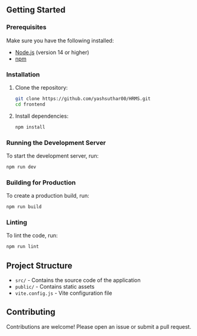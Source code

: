 ## Getting Started

### Prerequisites

Make sure you have the following installed:

- [Node.js](https://nodejs.org/) (version 14 or higher)
- [npm](https://www.npmjs.com/)

### Installation

1. Clone the repository:
    ```sh
    git clone https://github.com/yashsuthar00/HRMS.git
    cd frontend
    ```

2. Install dependencies:
    ```sh
    npm install
    ```

### Running the Development Server

To start the development server, run:
```sh
npm run dev
```

### Building for Production

To create a production build, run:
```sh
npm run build
```

### Linting

To lint the code, run:
```sh
npm run lint
```

## Project Structure

- `src/` - Contains the source code of the application
- `public/` - Contains static assets
- `vite.config.js` - Vite configuration file

## Contributing

Contributions are welcome! Please open an issue or submit a pull request.

<!-- ## License

This project is licensed under the MIT License. -->
